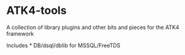 ATK4-tools
==========

A collection of library plugins and other bits and pieces for the ATK4 framework

Includes 
	* DB/dsql/dblib for MSSQL/FreeTDS
